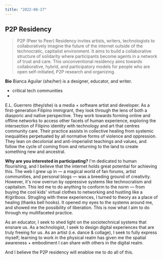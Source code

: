 ```yaml
---
title: "2022-08-17"
---
```

## P2P Residency
> P2P (Peer to Peer) Residency invites artists, writers, technologists to collaboratively imagine the future of the internet outside of the technocratic, capitalist environment.
> It aims to build a collaborative structure of solidarity where participants become agents in a network of trust and care. This unconventional residency aims towards collaborative, hybrid, and participatory models for people who are open self-initiated, P2P research and organizing.

**Bio**
Bianca Aguilar (she/her) is a designer, educator, and writer. 
- critical tech communities
- 

E.L. Guerrero (they/she) is a media + software artist and developer. As a first-generation Filipino immigrant, they look through the lens of both a diasporic and native perspective. They work towards forming online and offline networks to access other facets of human experience, exploring the intersection of Filipino identity with technology and art that centres community care. Their practice assists in collective healing from systemic inequalities perpetuated by all normative forms of violence and oppression. They lean on decolonial and anti-imperialist teachings and values, and follow the cycle of coming from and returning to the land to create something new and ancestral.

**Why are you interested in participating?**
I'm dedicated to human flourishing, and I believe that the internet holds great potential for achieving this. The web I grew up in — a magical world of fan forums, artist communities, and personal blogs — was a breeding ground of creativity. However, it's now overrun by oppressive systems like technocratism and capitalism. This led me to do anything to conform to the norm — from buying the cool kids' virtual clothes to networking and hustling like a #/girlboss. Strugling with these experiences, I turned to theory as a place of healing (thanks bell hooks). It opened my eyes to the systems around me, and showed me the possibility of liberation. This is now what I aim to do through my multifaceted practice.

As an educator, I seek to shed light on the sociotechnical systems that ensnare us.
As a technologist, I seek to design digital experiences that are truly freeing for us.
As an artist (i.e. dance & collage), I seek to fully express myself; learning to work in the physical realm has given me the spatial awareness + embodiment I can share with others in the digital realm.

And I believe the P2P residency will enabloe me to do all of this.


